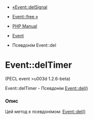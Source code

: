- [«Event::delSignal](event.delsignal.md)
- [Event::free »](event.free.md)

- [PHP Manual](index.md)
- [Event](class.event.md)
- Псевдонім Event::del

# Event::delTimer

(PECL event \>u003d 1.2.6-beta)

Event::delTimer - Псевдонім [Event::del()](event.del.md)

### Опис

Цей метод є псевдонімом: [Event::del()](event.del.md)
